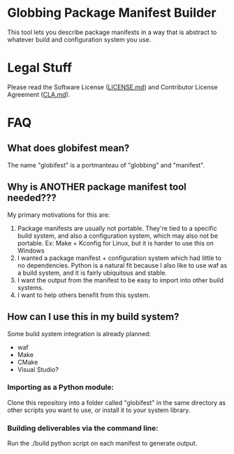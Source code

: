 # Globbing Package Manifest Builder

This tool lets you describe package manifests in a way that is abstract to whatever build and configuration system you use.

# Legal Stuff

Please read the Software License ([LICENSE.md](LICENSE.md)) and Contributor License Agreement ([CLA.md](CLA.md)).

# FAQ

## What does globifest mean?

The name "globifest" is a portmanteau of "globbing" and "manifest".

## Why is ANOTHER package manifest tool needed???

My primary motivations for this are:

1. Package manifests are usually not portable.  They're tied to a specific build system, and also a configuration system, which may also not be portable.  Ex: Make + Kconfig for Linux, but it is harder to use this on Windows
2. I wanted a package manifest + configuration system which had little to no dependencies.  Python is a natural fit because I also like to use waf as a build system, and it is fairly ubiquitous and stable.
3. I want the output from the manifest to be easy to import into other build systems.
4. I want to help others benefit from this system.

## How can I use this in my build system?

Some build system integration is already planned:

* waf
* Make
* CMake
* Visual Studio?

### Importing as a Python module:

Clone this repository into a folder called "globifest" in the same directory as other scripts you want to use, or install it to your system library.

### Building deliverables via the command line:

Run the ./build python script on each manifest to generate output.